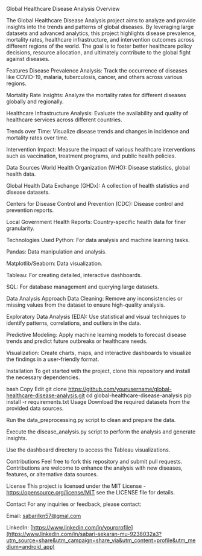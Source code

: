 Global Healthcare Disease Analysis  Overview



The Global Healthcare Disease Analysis project aims to analyze and provide insights into the trends and patterns of global diseases. By leveraging large datasets and advanced analytics, this project highlights disease prevalence, mortality rates, healthcare infrastructure, and intervention outcomes across different regions of the world. The goal is to foster better healthcare policy decisions, resource allocation, and ultimately contribute to the global fight against diseases.

Features
Disease Prevalence Analysis: Track the occurrence of diseases like COVID-19, malaria, tuberculosis, cancer, and others across various regions.

Mortality Rate Insights: Analyze the mortality rates for different diseases globally and regionally.

Healthcare Infrastructure Analysis: Evaluate the availability and quality of healthcare services across different countries.

Trends over Time: Visualize disease trends and changes in incidence and mortality rates over time.

Intervention Impact: Measure the impact of various healthcare interventions such as vaccination, treatment programs, and public health policies.

Data Sources
World Health Organization (WHO): Disease statistics, global health data.

Global Health Data Exchange (GHDx): A collection of health statistics and disease datasets.

Centers for Disease Control and Prevention (CDC): Disease control and prevention reports.

Local Government Health Reports: Country-specific health data for finer granularity.

Technologies Used
Python: For data analysis and machine learning tasks.

Pandas: Data manipulation and analysis.

Matplotlib/Seaborn: Data visualization.

Tableau: For creating detailed, interactive dashboards.

SQL: For database management and querying large datasets.

Data Analysis Approach
Data Cleaning: Remove any inconsistencies or missing values from the dataset to ensure high-quality analysis.

Exploratory Data Analysis (EDA): Use statistical and visual techniques to identify patterns, correlations, and outliers in the data.

Predictive Modeling: Apply machine learning models to forecast disease trends and predict future outbreaks or healthcare needs.

Visualization: Create charts, maps, and interactive dashboards to visualize the findings in a user-friendly format.

Installation
To get started with the project, clone this repository and install the necessary dependencies.

bash
Copy
Edit
git clone https://github.com/yourusername/global-healthcare-disease-analysis.git
cd global-healthcare-disease-analysis
pip install -r requirements.txt
Usage
Download the required datasets from the provided data sources.

Run the data_preprocessing.py script to clean and prepare the data.

Execute the disease_analysis.py script to perform the analysis and generate insights.

Use the dashboard directory to access the Tableau visualizations.

Contributions
Feel free to fork this repository and submit pull requests. Contributions are welcome to enhance the analysis with new diseases, features, or alternative data sources.

License
This project is licensed under the MIT License - https://opensource.org/license/MIT see the LICENSE file for details.

Contact
For any inquiries or feedback, please contact:

Email: sabarilkn57@gmal.com

LinkedIn: [https://www.linkedin.com/in/yourprofile](https://www.linkedin.com/in/sabari-sekaran-mu-9238032a3?utm_source=share&utm_campaign=share_via&utm_content=profile&utm_medium=android_app)
